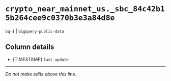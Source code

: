 # `crypto_near_mainnet_us._sbc_84c42b15b264cee9c0370b3e3a84d8e`
`bq-1` | `bigquery-public-data`

## Column details
* [TIMESTAMP] `last_update`

-------------------------------------------------------------------------------
*Do not make edits above this line.*
